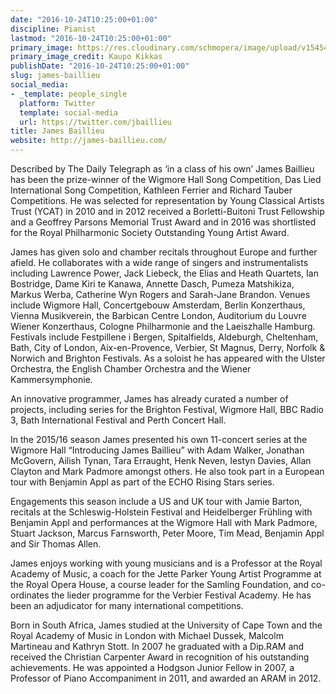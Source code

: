 ```yaml
---
date: "2016-10-24T10:25:00+01:00"
discipline: Pianist
lastmod: "2016-10-24T10:25:00+01:00"
primary_image: https://res.cloudinary.com/schmopera/image/upload/v1545409169/media/webhook-uploads/1477301018872/2016-10-24---James-Baillieu.jpg.jpg
primary_image_credit: Kaupo Kikkas
publishDate: "2016-10-24T10:25:00+01:00"
slug: james-baillieu
social_media:
- _template: people_single
  platform: Twitter
  template: social-media
  url: https://twitter.com/jbaillieu
title: James Baillieu
website: http://james-baillieu.com/
---
```


Described by The Daily Telegraph as ‘in a class of his own’ James Baillieu has been the prize-winner of the Wigmore Hall Song Competition, Das Lied International Song Competition, Kathleen Ferrier and Richard Tauber Competitions. He was selected for representation by Young Classical Artists Trust (YCAT) in 2010 and in 2012 received a Borletti-Buitoni Trust Fellowship and a Geoffrey Parsons Memorial Trust Award and in 2016 was shortlisted for the Royal Philharmonic Society Outstanding Young Artist Award.

James has given solo and chamber recitals throughout Europe and further afield.  He collaborates with a wide range of singers and instrumentalists including Lawrence Power, Jack Liebeck, the Elias and Heath Quartets, Ian Bostridge, Dame Kiri te Kanawa, Annette Dasch, Pumeza Matshikiza, Markus Werba, Catherine Wyn Rogers and Sarah-Jane Brandon. Venues include Wigmore Hall, Concertgebouw Amsterdam, Berlin Konzerthaus, Vienna Musikverein, the Barbican Centre London, Auditorium du Louvre Wiener Konzerthaus, Cologne Philharmonie and the Laeiszhalle Hamburg. Festivals include Festpillene i Bergen, Spitalfields, Aldeburgh, Cheltenham, Bath, City of London, Aix-en-Provence, Verbier, St Magnus, Derry, Norfolk & Norwich and Brighton Festivals.  As a soloist he has appeared with the Ulster Orchestra, the English Chamber Orchestra and the Wiener Kammersymphonie.

An innovative programmer, James has already curated a number of projects, including series for the Brighton Festival, Wigmore Hall, BBC Radio 3, Bath International Festival and Perth Concert Hall.

In the 2015/16 season James presented his own 11-concert series at the Wigmore Hall “Introducing James Baillieu” with Adam Walker, Jonathan McGovern, Ailish Tynan, Tara Erraught, Henk Neven, Iestyn Davies, Allan Clayton and Mark Padmore amongst others. He also took part in a European tour with Benjamin Appl as part of the ECHO Rising Stars series.

Engagements this season include a US and UK tour with Jamie Barton, recitals at the Schleswig-Holstein Festival and Heidelberger Frühling with Benjamin Appl and performances at the Wigmore Hall with Mark Padmore, Stuart Jackson, Marcus Farnsworth, Peter Moore, Tim Mead, Benjamin Appl and Sir Thomas Allen.

James enjoys working with young musicians and is a Professor at the Royal Academy of Music, a coach for the Jette Parker Young Artist Programme at the Royal Opera House, a course leader for the Samling Foundation, and co-ordinates the lieder programme for the Verbier Festival Academy. He has been an adjudicator for many international competitions.

Born in South Africa, James studied at the University of Cape Town and the Royal Academy of Music in London with Michael Dussek, Malcolm Martineau and Kathryn Stott.  In 2007 he graduated with a Dip.RAM and received the Christian Carpenter Award in recognition of his outstanding achievements.  He was appointed a Hodgson Junior Fellow in 2007, a Professor of Piano Accompaniment in 2011, and awarded an ARAM in 2012.


